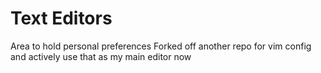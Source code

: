 # Text Editors
Area to hold personal preferences
Forked off another repo for vim config and actively use that as my main editor now
